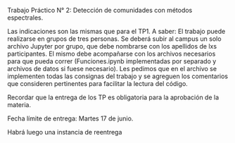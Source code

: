 Trabajo Práctico N° 2: Detección de comunidades con métodos espectrales.

Las indicaciones son las mismas que para el TP1. A saber: El trabajo puede realizarse en grupos de tres personas. Se deberá subir al campus un solo archivo Jupyter por grupo, que debe nombrarse con los apellidos de lxs participantes. El mismo debe acompañarse con los archivos necesarios para que pueda correr (Funciones.ipynb implementadas por separado y archivos de datos si fuese necesario). Les pedimos que en el archivo se implementen todas las consignas del trabajo y se agreguen los comentarios que consideren pertinentes para facilitar la lectura del código.

Recordar que la entrega de los TP es obligatoria para la aprobación de la materia.

Fecha límite de entrega: Martes 17 de junio.

Habrá luego una instancia de reentrega

